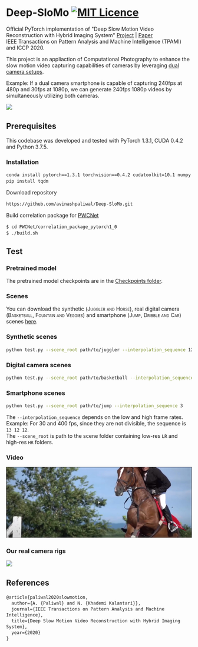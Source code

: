 # Deep-SloMo [![MIT Licence](https://badges.frapsoft.com/os/mit/mit.svg?v=103)](https://opensource.org/licenses/mit-license.php)
Official PyTorch implementation of "Deep Slow Motion Video Reconstruction with Hybrid Imaging System" [Project](http://faculty.cs.tamu.edu/nimak/Papers/ICCP2020_Slomo) | [Paper](https://arxiv.org/abs/2002.12106)  
IEEE Transactions on Pattern Analysis and Machine Intelligence (TPAMI) and ICCP 2020.  

This project is an appliaction of Computational Photography to enhance the slow motion video capturing capabilities of cameras by leveraging [dual camera setups](#-our-real-camera-rigs).  

Example: If a dual camera smartphone is capable of capturing 240fps at 480p and 30fps at 1080p, we can generate 240fps 1080p videos by simultaneously utilizing both cameras.

<img src='./misc/Teaser.png'>

## Prerequisites
This codebase was developed and tested with PyTorch 1.3.1, CUDA 0.4.2 and Python 3.7.5.  

### Installation
```bash
conda install pytorch==1.3.1 torchvision==0.4.2 cudatoolkit=10.1 numpy -c pytorch
pip install tqdm
```
Download repository
```bash
https://github.com/avinashpaliwal/Deep-SloMo.git
```
Build correlation package for [PWCNet](https://github.com/NVlabs/PWC-Net/tree/master/PyTorch/external_packages/correlation-pytorch-master)
```bash
$ cd PWCNet/correlation_package_pytorch1_0
$ ./build.sh
```

## Test
### Pretrained model
The pretrained model checkpoints are in the [Checkpoints folder](Checkpoints).

### Scenes
You can download the synthetic (<span style="font-variant:small-caps;">Juggler and Horse</span>), real digital camera (<span style="font-variant:small-caps;">Basketball, Fountain and Veggies</span>) and smartphone (<span style="font-variant:small-caps;">Jump, Dribble and Car</span>) scenes [here](https://drive.google.com/drive/folders/1ezabQM14Xq4d9cZYp8jbnoWvnPX0uCsA?usp=sharing).  

### Synthetic scenes
```bash
python test.py --scene_root path/to/juggler --interpolation_sequence 12
```
### Digital camera scenes
```bash
python test.py --scene_root path/to/basketball --interpolation_sequence 13 12 12
```
### Smartphone scenes
```bash
python test.py --scene_root path/to/jump --interpolation_sequence 3
```
The `--interpolation_sequence` depends on the low and high frame rates. Example: For 30 and 400 fps, since they are not divisible, the sequence is `13 12 12`.  
The `--scene_root` is path to the scene folder containing low-res `LR` and high-res `HR` folders.  

### Video
[![Audi R8](misc/video_shot.jpg)](https://www.youtube.com/watch?v=43HH3YN8U10)

### Our real camera rigs
<img src='./misc/camera_rig.jpg'>

## References
```
@article{paliwal2020slowmotion,
  author={A. {Paliwal} and N. {Khademi Kalantari}}, 
  journal={IEEE Transactions on Pattern Analysis and Machine Intelligence}, 
  title={Deep Slow Motion Video Reconstruction with Hybrid Imaging System}, 
  year={2020}
}
```
